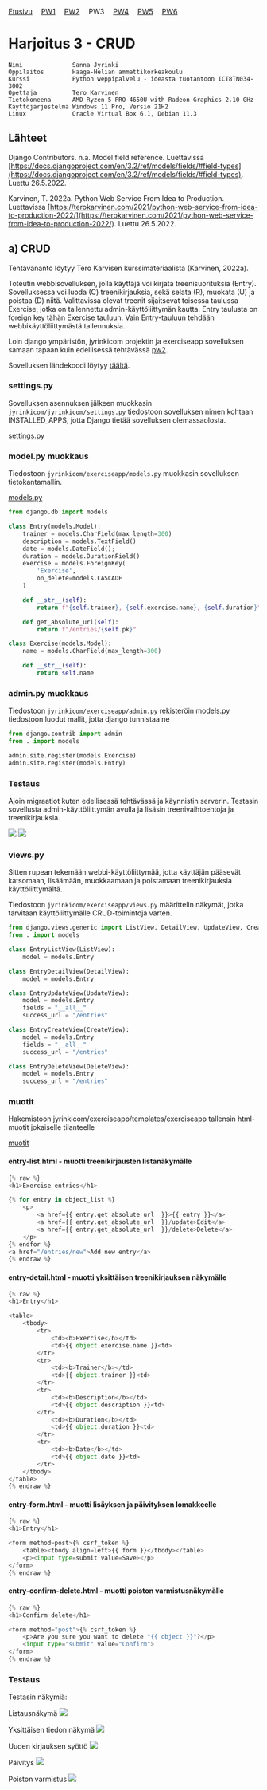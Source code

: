 [Etusivu](index.html) 
&emsp;[PW1](pw1.html)
&emsp;[PW2](pw2.html)
&emsp;PW3
&emsp;[PW4](pw4.html)
&emsp;[PW5](pw5.html)
&emsp;[PW6](pw6.html)

# Harjoitus 3 - CRUD

```
Nimi              Sanna Jyrinki
Oppilaitos        Haaga-Helian ammattikorkeakoulu
Kurssi            Python weppipalvelu - ideasta tuotantoon ICT8TN034-3002
Opettaja          Tero Karvinen
Tietokoneena      AMD Ryzen 5 PRO 4650U with Radeon Graphics 2.10 GHz
Käyttöjärjestelmä Windows 11 Pro, Versio 21H2
Linux             Oracle Virtual Box 6.1, Debian 11.3
```

## Lähteet

Django Contributors. n.a. Model field reference. Luettavissa [https://docs.djangoproject.com/en/3.2/ref/models/fields/#field-types](https://docs.djangoproject.com/en/3.2/ref/models/fields/#field-types). Luettu 26.5.2022. 

Karvinen, T. 2022a. Python Web Service From Idea to Production. Luettavissa [https://terokarvinen.com/2021/python-web-service-from-idea-to-production-2022/](https://terokarvinen.com/2021/python-web-service-from-idea-to-production-2022/). Luettu 26.5.2022.

## a) CRUD

Tehtävänanto löytyy Tero Karvisen kurssimateriaalista (Karvinen, 2022a).

Toteutin webbisovelluksen, jolla käyttäjä voi kirjata treenisuorituksia (Entry). Sovelluksessa voi luoda (C) treenikirjauksia, sekä selata (R), muokata (U) ja poistaa (D) niitä. Valittavissa olevat treenit sijaitsevat toisessa taulussa Exercise, jotka on tallennettu admin-käyttöliittymän kautta. Entry taulusta on foreign key tähän Exercise tauluun. Vain Entry-tauluun tehdään webbikäyttöliittymästä tallennuksia. 

Loin django ympäristön, jyrinkicom projektin ja exerciseapp sovelluksen samaan tapaan kuin edellisessä tehtävässä [pw2](pw2.html).

Sovelluksen lähdekoodi löytyy [täältä](https://github.com/jyrinsan/pythonwebbipalvelu/tree/master/pw3). 

### settings.py

Sovelluksen asennuksen jälkeen muokkasin `jyrinkicom/jyrinkicom/settings.py` tiedostoon sovelluksen nimen kohtaan INSTALLED_APPS, jotta Django tietää sovelluksen olemassaolosta.

[settings.py](https://github.com/jyrinsan/pythonwebbipalvelu/blob/master/pw3/jyrinkicom/jyrinkicom/settings.py)

### model.py muokkaus

Tiedostoon `jyrinkicom/exerciseapp/models.py` muokkasin sovelluksen tietokantamallin.

[models.py](https://github.com/jyrinsan/pythonwebbipalvelu/blob/master/pw3/jyrinkicom/exerciseapp/models.py)

```python
from django.db import models

class Entry(models.Model):
	trainer = models.CharField(max_length=300)
	description = models.TextField()
	date = models.DateField();
	duration = models.DurationField()
	exercise = models.ForeignKey(
		'Exercise',
		on_delete=models.CASCADE
	)

	def __str__(self):
		return f"{self.trainer}, {self.exercise.name}, {self.duration}"

	def get_absolute_url(self):
		return f"/entries/{self.pk}"

class Exercise(models.Model):
	name = models.CharField(max_length=300)

	def __str__(self):
		return self.name
```

### admin.py muokkaus

Tiedostoon `jyrinkicom/exerciseapp/admin.py` rekisteröin models.py tiedostoon luodut mallit, jotta django tunnistaa ne
```python
from django.contrib import admin
from . import models

admin.site.register(models.Exercise)
admin.site.register(models.Entry)
```

### Testaus

Ajoin migraatiot kuten edellisessä tehtävässä ja käynnistin serverin. Testasin sovellusta admin-käyttöliittymän avulla ja lisäsin treenivaihtoehtoja ja treenikirjauksia.

<kbd><img src="pw3_images/pw3_img1.PNG" /></kbd>
<kbd><img src="pw3_images/pw3_img2.PNG" /></kbd>

### views.py

Sitten rupean tekemään webbi-käyttöliittymää, jotta käyttäjän pääsevät katsomaan, lisäämään, muokkaamaan ja poistamaan treenikirjauksia käyttöliittymältä.

Tiedostoon `jyrinkicom/exerciseapp/views.py` määrittelin näkymät, jotka tarvitaan käyttöliittymälle CRUD-toimintoja varten.
```python
from django.views.generic import ListView, DetailView, UpdateView, CreateView, DeleteView
from . import models

class EntryListView(ListView):
	model = models.Entry

class EntryDetailView(DetailView):
	model = models.Entry

class EntryUpdateView(UpdateView):
	model = models.Entry
	fields = "__all__"
	success_url = "/entries"

class EntryCreateView(CreateView):
	model = models.Entry
	fields = "__all__"
	success_url = "/entries"

class EntryDeleteView(DeleteView):
	model = models.Entry
	success_url = "/entries"
```

### muotit

Hakemistoon jyrinkicom/exerciseapp/templates/exerciseapp tallensin html-muotit jokaiselle tilanteelle

[muotit](https://github.com/jyrinsan/pythonwebbipalvelu/tree/master/pw3/jyrinkicom/exerciseapp/templates/exerciseapp)

#### entry-list.html - muotti treenikirjausten listanäkymälle

```python
{% raw %}
<h1>Exercise entries</h1>

{% for entry in object_list %}
    <p>
    	<a href={{ entry.get_absolute_url  }}>{{ entry }}</a>
	    <a href={{ entry.get_absolute_url  }}/update>Edit</a>
	    <a href={{ entry.get_absolute_url  }}/delete>Delete</a>
    </p>
{% endfor %}
<a href="/entries/new">Add new entry</a>
{% endraw %}
```

#### entry-detail.html - muotti yksittäisen treenikirjauksen näkymälle

```python
{% raw %}
<h1>Entry</h1>

<table>
	<tbody>
		<tr>
			<td><b>Exercise</b></td>
			<td>{{ object.exercise.name }}<td>
		</tr>
		<tr>
			<td><b>Trainer</b></td>
			<td>{{ object.trainer }}<td>
		</tr>
		<tr>
			<td><b>Description</b></td>
			<td>{{ object.description }}<td>
		</tr>
			<td><b>Duration</b></td>
			<td>{{ object.duration }}<td>
		</tr>
		<tr>
			<td><b>Date</b></td>
			<td>{{ object.date }}<td>
		</tr>
	</tbody>
</table>
{% endraw %}
```

#### entry-form.html - muotti lisäyksen ja päivityksen lomakkeelle

```python
{% raw %}
<h1>Entry</h1>

<form method=post>{% csrf_token %}
	<table><tbody align=left>{{ form }}</tbody></table>
	<p><input type=submit value=Save></p>
</form>
{% endraw %}
```

#### entry-confirm-delete.html - muotti poiston varmistusnäkymälle

```python
{% raw %}
<h1>Confirm delete</h1>

<form method="post">{% csrf_token %}
    <p>Are you sure you want to delete "{{ object }}"?</p>
    <input type="submit" value="Confirm">
</form>
{% endraw %}
```

### Testaus

Testasin näkymiä:

Listausnäkymä
<kbd><img src="pw3_images/pw3_img3.PNG" /></kbd>

Yksittäisen tiedon näkymä
<kbd><img src="pw3_images/pw3_img4.PNG" /></kbd>

Uuden kirjauksen syöttö
<kbd><img src="pw3_images/pw3_img5.PNG" /></kbd>

Päivitys
<kbd><img src="pw3_images/pw3_img6.PNG" /></kbd>

Poiston varmistus
<kbd><img src="pw3_images/pw3_img7.PNG" /></kbd>
